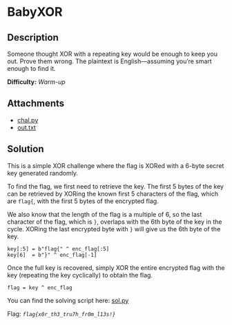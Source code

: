 # BabyXOR

## Description

Someone thought XOR with a repeating key would be enough to keep you out. Prove them wrong. The plaintext is English—assuming you’re smart enough to find it.

**Difficulty:** *Warm-up*

## Attachments

- [chal.py](./dist/chal.py)
- [out.txt](./dist/out.txt)

## Solution

This is a simple XOR challenge where the flag is XORed with a 6-byte secret key generated randomly.

To find the flag, we first need to retrieve the key. The first 5 bytes of the key can be retrieved by XORing the known first 5 characters of the flag, which are `flag{`, with the first 5 bytes of the encrypted flag.

We also know that the length of the flag is a multiple of 6, so the last character of the flag, which is `}`, overlaps with the 6th byte of the key in the cycle. XORing the last encrypted byte with `}` will give us the 6th byte of the key.

```
key[:5] = b"flag{" ^ enc_flag[:5]
key[6]  = b"}" ^ enc_flag[-1]    
```

Once the full key is recovered, simply XOR the entire encrypted flag with the key (repeating the key cyclically) to obtain the flag.

```
flag = key ^ enc_flag
```
You can find the solving script here: [sol.py](sol.py)

Flag: *`flag{x0r_th3_tru7h_fr0m_l13s!}`*